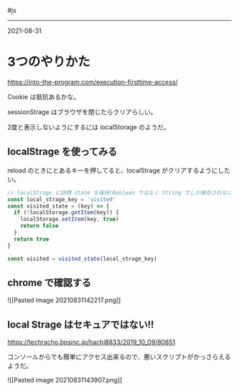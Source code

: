 #js

---
2021-08-31

# 3つのやりかた

https://into-the-program.com/execution-firsttime-access/

Cookie は抵抗あるかな。

sessionStrage はブラウザを閉じたらクリアらしい。

2度と表示しないようにするには localStorage のようだ。


## localStrage を使ってみる

reload のときにとあるキーを押してると、localStrage がクリアするようにしたい。

```js
// localStrage に訪問 state を保持(Boolean ではなく String でしか保存されないので注意)
const local_strage_key = 'visited'
const visited_state = (key) => {
  if (!localStorage.getItem(key)) {
    localStorage.setItem(key, true)
    return false
  }
  return true
}

const visited = visited_state(local_strage_key)
```


## chrome で確認する

![[Pasted image 20210831142217.png]]


## local Strage はセキュアではない!!

https://techracho.bpsinc.jp/hachi8833/2019_10_09/80851

コンソールからでも簡単にアクセス出来るので、悪いスクリプトがかっさらえるようだ。

![[Pasted image 20210831143907.png]]
